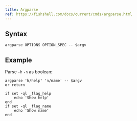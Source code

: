 ```yaml
---
title: Argparse
ref: https://fishshell.com/docs/current/cmds/argparse.html
---
```


## Syntax

```fish
argparse OPTIONS OPTION_SPEC -- $argv
```

## Example

Parse `-h` `-n` as boolean:

```fish
argparse 'h/help' 'n/name' -- $argv
or return

if set -ql _flag_help
    echo 'Show help'
end
if set -ql _flag_name
    echo 'Show name'
end
```
